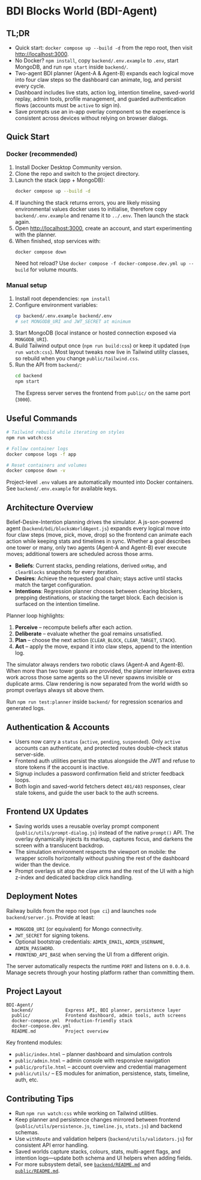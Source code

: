 # BDI Blocks World (BDI-Agent)

## TL;DR
- Quick start: `docker compose up --build -d` from the repo root, then visit <http://localhost:3000>.
- No Docker? `npm install`, copy `backend/.env.example` to `.env`, start MongoDB, and run `npm start` inside `backend/`.
- Two-agent BDI planner (Agent-A & Agent-B) expands each logical move into four claw steps so the dashboard can animate, log, and persist every cycle.
- Dashboard includes live stats, action log, intention timeline, saved-world replay, admin tools, profile management, and guarded authentication flows (accounts must be `active` to sign in).
- Save prompts use an in-app overlay component so the experience is consistent across devices without relying on browser dialogs.

## Quick Start
### Docker (recommended)
1. Install Docker Desktop Community version.
2. Clone the repo and switch to the project directory.
3. Launch the stack (app + MongoDB):
   ```bash
   docker compose up --build -d
   ```
4. If launching the stack returns errors, you are likely missing environmental values docker uses to initialise, therefore copy `backend/.env.example` and rename it to `../.env`. Then launch the stack again. 
5. Open <http://localhost:3000>, create an account, and start experimenting with the planner.
6. When finished, stop services with:
   ```bash
   docker compose down
   ```
   Need hot reload? Use `docker compose -f docker-compose.dev.yml up --build` for volume mounts.

### Manual setup
1. Install root dependencies: `npm install`
2. Configure environment variables:
   ```bash
   cp backend/.env.example backend/.env
   # set MONGODB_URI and JWT_SECRET at minimum
   ```
3. Start MongoDB (local instance or hosted connection exposed via `MONGODB_URI`).
4. Build Tailwind output once (`npm run build:css`) or keep it updated (`npm run watch:css`). Most layout tweaks now live in Tailwind utility classes, so rebuild when you change `public/tailwind.css`.
5. Run the API from `backend/`:
   ```bash
   cd backend
   npm start
   ```
   The Express server serves the frontend from `public/` on the same port (`3000`).

## Useful Commands
```bash
# Tailwind rebuild while iterating on styles
npm run watch:css

# Follow container logs
docker compose logs -f app

# Reset containers and volumes
docker compose down -v
```

Project-level `.env` values are automatically mounted into Docker containers. See `backend/.env.example` for available keys.

## Architecture Overview
Belief-Desire-Intention planning drives the simulator. A js-son-powered agent (`backend/bdi/blocksWorldAgent.js`) expands every logical move into four claw steps (move, pick, move, drop) so the frontend can animate each action while keeping stats and timelines in sync. Whether a goal describes one tower or many, only two agents (Agent-A and Agent-B) ever execute moves; additional towers are scheduled across those arms.

- **Beliefs**: Current stacks, pending relations, derived `onMap`, and `clearBlocks` snapshots for every iteration.
- **Desires**: Achieve the requested goal chain; stays active until stacks match the target configuration.
- **Intentions**: Regression planner chooses between clearing blockers, prepping destinations, or stacking the target block. Each decision is surfaced on the intention timeline.

Planner loop highlights:
1. **Perceive** – recompute beliefs after each action.
2. **Deliberate** – evaluate whether the goal remains unsatisfied.
3. **Plan** – choose the next action (`CLEAR_BLOCK`, `CLEAR_TARGET`, `STACK`).
4. **Act** – apply the move, expand it into claw steps, append to the intention log.

The simulator always renders two robotic claws (Agent-A and Agent-B). When more than two tower goals are provided, the planner interleaves extra work across those same agents so the UI never spawns invisible or duplicate arms. Claw rendering is now separated from the world width so prompt overlays always sit above them.

Run `npm run test:planner` inside `backend/` for regression scenarios and generated logs.

## Authentication & Accounts
- Users now carry a `status` (`active`, `pending`, `suspended`). Only `active` accounts can authenticate, and protected routes double-check status server-side.
- Frontend auth utilities persist the status alongside the JWT and refuse to store tokens if the account is inactive.
- Signup includes a password confirmation field and stricter feedback loops.
- Both login and saved-world fetchers detect `401/403` responses, clear stale tokens, and guide the user back to the auth screens.

## Frontend UX Updates
- Saving worlds uses a reusable overlay prompt component (`public/utils/prompt-dialog.js`) instead of the native `prompt()` API. The overlay dynamically injects its markup, captures focus, and darkens the screen with a translucent backdrop.
- The simulation environment respects the viewport on mobile: the wrapper scrolls horizontally without pushing the rest of the dashboard wider than the device.
- Prompt overlays sit atop the claw arms and the rest of the UI with a high z-index and dedicated backdrop click handling.

## Deployment Notes
Railway builds from the repo root (`npm ci`) and launches `node backend/server.js`. Provide at least:

- `MONGODB_URI` (or equivalent) for Mongo connectivity.
- `JWT_SECRET` for signing tokens.
- Optional bootstrap credentials: `ADMIN_EMAIL`, `ADMIN_USERNAME`, `ADMIN_PASSWORD`.
- `FRONTEND_API_BASE` when serving the UI from a different origin.

The server automatically respects the runtime `PORT` and listens on `0.0.0.0`. Manage secrets through your hosting platform rather than committing them.

## Project Layout
```
BDI-Agent/
  backend/            Express API, BDI planner, persistence layer
  public/             Frontend dashboard, admin tools, auth screens
  docker-compose.yml  Production-friendly stack
  docker-compose.dev.yml
  README.md           Project overview
```

Key frontend modules:

- `public/index.html` – planner dashboard and simulation controls
- `public/admin.html` – admin console with responsive navigation
- `public/profile.html` – account overview and credential management
- `public/utils/` – ES modules for animation, persistence, stats, timeline, auth, etc.

## Contributing Tips
- Run `npm run watch:css` while working on Tailwind utilities.
- Keep planner and persistence changes mirrored between frontend (`public/utils/persistence.js`, `timeline.js`, `stats.js`) and backend schemas.
- Use `withRoute` and validation helpers (`backend/utils/validators.js`) for consistent API error handling.
- Saved worlds capture stacks, colours, stats, multi-agent flags, and intention logs—update both schema and UI helpers when adding fields.
- For more subsystem detail, see [`backend/README.md`](backend/README.md) and [`public/README.md`](public/README.md).
